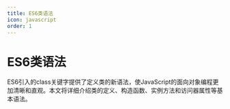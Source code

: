 ```yaml
---
title: ES6类语法
icon: javascript
order: 1
---
```


# ES6类语法

ES6引入的class关键字提供了定义类的新语法，使JavaScript的面向对象编程更加清晰和直观。本文将详细介绍类的定义、构造函数、实例方法和访问器属性等基本语法。


